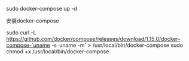 
sudo docker-compose up -d

安装docker-compose

sudo curl -L https://github.com/docker/compose/releases/download/1.15.0/docker-compose-`uname -s`-`uname -m` > /usr/local/bin/docker-compose
sudo chmod +x  /usr/local/bin/docker-compose

